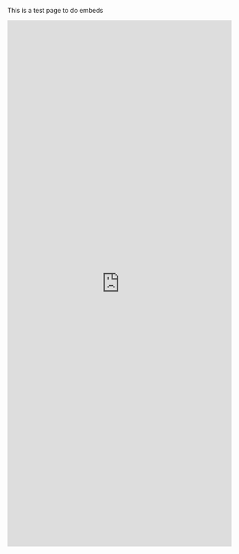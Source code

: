 This is a test page to do embeds

<iframe title="Indicadors d'Inserció Laboral per Ensenyament (2023)" aria-label="Table" id="datawrapper-chart-I9y3g" src="https://datawrapper.dwcdn.net/I9y3g/15/" scrolling="no" frameborder="0" style="width: 0; min-width: 100% !important; border: none;" height="1181" data-external="1"></iframe><script type="text/javascript">!function(){"use strict";window.addEventListener("message",(function(a){if(void 0!==a.data["datawrapper-height"]){var e=document.querySelectorAll("iframe");for(var t in a.data["datawrapper-height"])for(var r=0;r<e.length;r++)if(e[r].contentWindow===a.source){var i=a.data["datawrapper-height"][t]+"px";e[r].style.height=i}}}))}();
</script>

